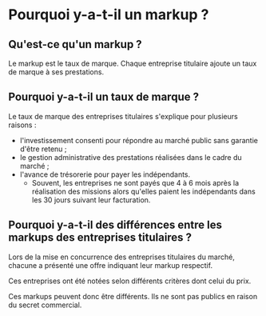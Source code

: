 # Pourquoi y-a-t-il un markup ?

## Qu'est-ce qu'un markup ?

Le markup est le taux de marque. Chaque entreprise titulaire ajoute un taux de marque à ses prestations.

## Pourquoi y-a-t-il un taux de marque ?

Le taux de marque des entreprises titulaires s'explique pour plusieurs raisons :&#x20;

* l'investissement consenti pour répondre au marché public sans garantie d'être retenu ;
* le gestion administrative des prestations réalisées dans le cadre du marché ;
* l'avance de trésorerie pour payer les indépendants.&#x20;
  * Souvent, les entreprises ne sont payés que 4 à 6 mois après la réalisation des missions alors qu'elles paient les indépendants dans les 30 jours suivant leur facturation.

## Pourquoi  y-a-t-il des différences entre les markups des entreprises titulaires ?

Lors de la mise en concurrence des entreprises titulaires du marché, chacune a présenté une offre indiquant leur markup respectif.

Ces entreprises ont été notées selon différents critères dont celui du prix.

Ces markups peuvent donc être différents. Ils ne sont pas publics en raison du secret commercial.

